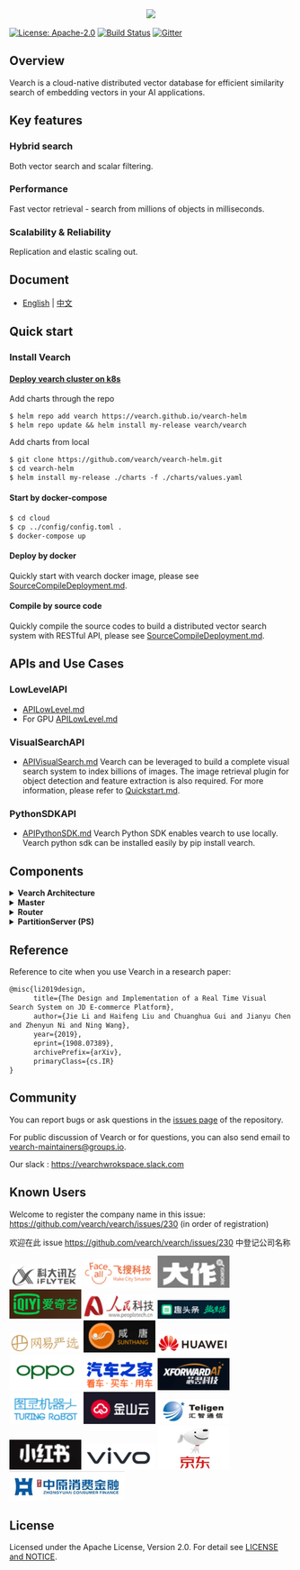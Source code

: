 <div align="center">
  <img src="docs/img/vearch_logo.png">
</div>


[![License: Apache-2.0](https://img.shields.io/badge/License-Apache--2.0-blue.svg)](./LICENSE)
[![Build Status](https://github.com/vearch/vearch/actions/workflows/CI.yml/badge.svg)](https://github.com/vearch/vearch/actions/workflows/CI.yml)
[![Gitter](https://badges.gitter.im/vector_search/community.svg)](https://gitter.im/vector_search/community?utm_source=badge&utm_medium=badge&utm_campaign=pr-badge)
## Overview

Vearch is a cloud-native distributed vector database for efficient similarity search of embedding vectors in your AI applications. 

## Key features

### Hybrid search

Both vector search and scalar filtering.

### Performance

Fast vector retrieval - search from millions of objects in milliseconds. 

### Scalability & Reliability

Replication and elastic scaling out. 


## Document

* [English](https://vearch.readthedocs.io/en/latest) | [中文](https://vearch.readthedocs.io/zh_CN/latest)

## Quick start

### Install Vearch

#### [Deploy vearch cluster on k8s](https://vearch.github.io/vearch-helm/)
Add charts through the repo
```
$ helm repo add vearch https://vearch.github.io/vearch-helm
$ helm repo update && helm install my-release vearch/vearch
```
Add charts from local
```
$ git clone https://github.com/vearch/vearch-helm.git
$ cd vearch-helm
$ helm install my-release ./charts -f ./charts/values.yaml
```

#### Start by docker-compose
```
$ cd cloud
$ cp ../config/config.toml .
$ docker-compose up
```

#### Deploy by docker
Quickly start with vearch docker image, please see [SourceCompileDeployment.md](docs/SourceCompileDeployment.md).

#### Compile by source code
Quickly compile the source codes to build a distributed vector search system with RESTful API, please see [SourceCompileDeployment.md](docs/SourceCompileDeployment.md).


## APIs and Use Cases


### LowLevelAPI
* [APILowLevel.md](docs/APILowLevel.md)
* For GPU [APILowLevel.md](docs/APILowLevelOnGPU.md)


### VisualSearchAPI
* [APIVisualSearch.md](docs/APIVisualSearch.md)
Vearch can be leveraged to build a complete visual search system to index billions of images. The image retrieval plugin for object detection and feature extraction is also required. For more information, please refer to [Quickstart.md](docs/Quickstart.md).

### PythonSDKAPI
* [APIPythonSDK.md](engine/sdk/python/docs/APIPythonSDK.md)
Vearch Python SDK enables vearch to use locally. Vearch python sdk can be installed easily by pip install vearch.

## Components

<details>
  <summary><b>Vearch Architecture</b></summary>

![arc](docs/img/simple_architecture.png)

</details>

<details>
  <summary><b>Master</b></summary>
  Responsible for schema mananagement, cluster-level metadata, and resource coordination. 
</details>

<details>
  <summary><b>Router</b></summary>
  Provides RESTful API: `upsert`  , `delete`  `search` and `query` ; request routing, and result merging. 
</details>

<details>
  <summary><b>PartitionServer (PS)</b></summary>
  Hosts document partitions with raft-based replication.

  Gamma is the core vector search engine implemented based on [faiss](https://github.com/facebookresearch/faiss). It provides the ability of storing, indexing and retrieving the vectors and scalars.
</details>

## Reference
Reference to cite when you use Vearch in a research paper:
```
@misc{li2019design,
      title={The Design and Implementation of a Real Time Visual Search System on JD E-commerce Platform}, 
      author={Jie Li and Haifeng Liu and Chuanghua Gui and Jianyu Chen and Zhenyun Ni and Ning Wang},
      year={2019},
      eprint={1908.07389},
      archivePrefix={arXiv},
      primaryClass={cs.IR}
}
```

## Community
You can report bugs or ask questions in the [issues page](https://github.com/vearch/vearch/issues) of the repository.

For public discussion of Vearch or for questions, you can also send email to vearch-maintainers@groups.io.

Our slack : https://vearchwrokspace.slack.com

## Known Users
Welcome to register the company name in this issue: https://github.com/vearch/vearch/issues/230 (in order of registration)

欢迎在此 issue https://github.com/vearch/vearch/issues/230 中登记公司名称

![科大讯飞](static/kedaxunfei.png)
![飞搜科技](static/faceall.png)
![君库科技](static/bigbigwork.png)
![爱奇艺](static/iqiyi.png)
![人民科技](static/peopletech.png)
![趣头条](static/qutoutiao.png)
![网易严选](static/wangyiyanxuan.png)
![咸唐科技](static/sunthang.png)
![华为技术](static/huawei.png)
![OPPO](static/oppo.png)
![汽车之家](static/autohome.png)
![芯翌智能](static/xforwardai.png)
![图灵机器人](static/turingapi.png)
![金山云](static/ksyun.png)
![汇智通信](static/teligen.png)
![小红书](static/xiaohongshu.png)
![VIVO](static/vivo.png)
![京东](static/jd.png)
![中原消费金融](static/zhongyuan_consumer_finance.jpg)

## License

Licensed under the Apache License, Version 2.0. For detail see [LICENSE and NOTICE](https://github.com/vearch/vearch/blob/master/LICENSE).

